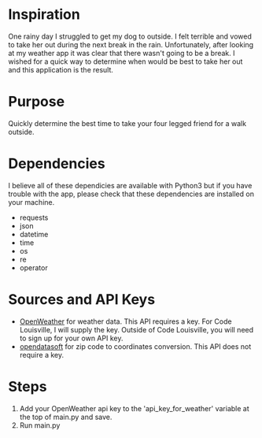 # Inspiration

One rainy day I struggled to get my dog to outside. I felt terrible and vowed to take her out during the next break in the rain. Unfortunately, after looking at my weather app it was clear that there wasn't going to be a break. I wished for a quick way to determine when would be best to take her out and this application is the result.

# Purpose

Quickly determine the best time to take your four legged friend for a walk outside.

# Dependencies

I believe all of these dependicies are available with Python3 but if you have trouble with the app, please check that these dependencies are installed on your machine.

- requests
- json
- datetime
- time
- os
- re
- operator

# Sources and API Keys

- [OpenWeather](https://openweathermap.org/) for weather data. This API requires a key. For Code Louisville, I will supply the key. Outside of Code Louisville, you will need to sign up for your own API key.
- [opendatasoft](https://public.opendatasoft.com/explore/dataset/us-zip-code-latitude-and-longitude/api/) for zip code to coordinates conversion. This API does not require a key.

# Steps

1. Add your OpenWeather api key to the 'api_key_for_weather' variable at the top of main.py and save.
1. Run main.py
